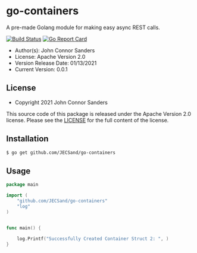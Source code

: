 # go-containers

A pre-made Golang module for making easy async REST calls.

[![Build Status](https://travis-ci.org/JECSand/go-containers.svg?branch=main)](https://travis-ci.org/JECSand/go-containers)
[![Go Report Card](https://goreportcard.com/badge/go-containers.com/JECSand/fetch)](https://goreportcard.com/report/github.com/JECSand/go-containers)

* Author(s): John Connor Sanders
* License: Apache Version 2.0
* Version Release Date: 01/13/2021
* Current Version: 0.0.1

## License
* Copyright 2021 John Connor Sanders

This source code of this package is released under the Apache Version 2.0 license. Please see
the [LICENSE](https://github.com/JECSand/go-containers/blob/main/LICENSE) for the full
content of the license.

## Installation
```bash
$ go get github.com/JECSand/go-containers
```

## Usage
```go
package main

import (
	"github.com/JECSand/go-containers"
	"log"
)


func main() {
	
	log.Printf("Successfully Created Container Struct 2: ", )
}
```
